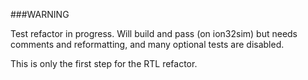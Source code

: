 ###WARNING

Test refactor in progress. 
Will build and pass (on ion32sim) but needs comments and reformatting, and many optional tests are disabled.

This is only the first step for the RTL refactor.
